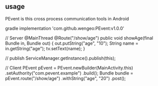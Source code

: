 ## usage
PEvent is this cross process communication tools in Android

gradle
implementation 'com.github.wengeo:PEvent:v1.0.0'

// Server
@MainThread
@Route("/show/age")
public void showAge(final Bundle in, Bundle out) {
    out.putString("age", "10");
    String name = in.getString("age");
    tv.setText(name);
}

// publish
ServiceManager.getInstance().publish(this);

// Client
PEvent pEvent = PEvent.newBuilder(MainActivity.this)
                      .setAuthority("com.pevent.example")
                      .build();
Bundle bundle = pEvent.route("/show/age")
                      .withString("age", "20")
                      .post();

